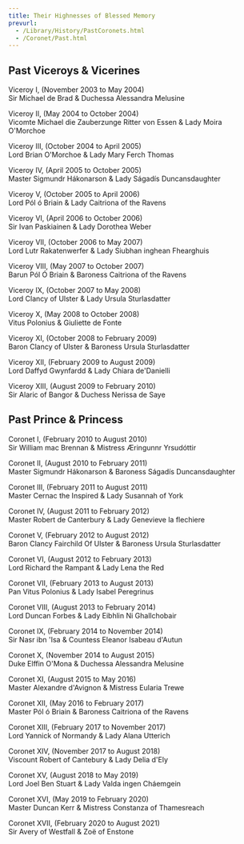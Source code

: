 ```yaml
---
title: Their Highnesses of Blessed Memory
prevurl:
  - /Library/History/PastCoronets.html
  - /Coronet/Past.html
---
```


## Past Viceroys & Vicerines

Viceroy I, (November 2003 to May 2004)  
Sir Michael de Brad & Duchessa Alessandra Melusine  
  
Viceroy II, (May 2004 to October 2004)  
Vicomte Michael die Zauberzunge Ritter von Essen & Lady Moira O'Morchoe  
  
Viceroy III, (October 2004 to April 2005)  
Lord Brian O'Morchoe & Lady Mary Ferch Thomas  
  
Viceroy IV, (April 2005 to October 2005)  
Master Sigmundr Hákonarson & Lady Ságadís Duncansdaughter  
  
Viceroy V, (October 2005 to April 2006)  
Lord Pól ó Briain & Lady Caitriona of the Ravens  
  
Viceroy VI, (April 2006 to October 2006)  
Sir Ivan Paskiainen & Lady Dorothea Weber  
  
Viceroy VII, (October 2006 to May 2007)  
Lord Lutr Rakatenwerfer & Lady Siubhan inghean Fhearghuis  
  
Viceroy VIII, (May 2007 to October 2007)  
Barun Pól Ó Briain & Baroness Caitriona of the Ravens  
  
Viceroy IX, (October 2007 to May 2008)  
Lord Clancy of Ulster & Lady Ursula Sturlasdatter  
  
Viceroy X, (May 2008 to October 2008)  
Vitus Polonius & Giuliette de Fonte  
  
Viceroy XI, (October 2008 to February 2009)  
Baron Clancy of Ulster & Baroness Ursula Sturlasdatter  
  
Viceroy XII, (February 2009 to August 2009)  
Lord Daffyd Gwynfardd & Lady Chiara de'Danielli  
  
Viceroy XIII, (August 2009 to February 2010)  
Sir Alaric of Bangor & Duchess Nerissa de Saye  
  


## Past Prince & Princess
Coronet I, (February 2010 to August 2010)  
Sir William mac Brennan & Mistress Æringunnr Yrsudóttir  
  
Coronet II, (August 2010 to February 2011)  
Master Sigmundr Hákonarson & Baroness Ságadís Duncansdaughter  
  
Coronet III, (February 2011 to August 2011)  
Master Cernac the Inspired & Lady Susannah of York  
  
Coronet IV, (August 2011 to February 2012)  
Master Robert de Canterbury & Lady Genevieve la flechiere  
  
Coronet V, (February 2012 to August 2012)  
Baron Clancy Fairchild Of Ulster & Baroness Ursula Sturlasdatter  
  
Coronet VI, (August 2012 to February 2013)  
Lord Richard the Rampant & Lady Lena the Red  
  
Coronet VII, (February 2013 to August 2013)  
Pan Vitus Polonius & Lady Isabel Peregrinus  
  
Coronet VIII, (August 2013 to February 2014)  
Lord Duncan Forbes & Lady Eibhlin Ni Ghallchobair  
  
Coronet IX, (February 2014 to November 2014)  
Sir Nasr ibn 'Isa & Countess Eleanor Isabeau d'Autun   
  
Coronet X, (November 2014 to August 2015)  
Duke Elffin O'Mona & Duchessa Alessandra Melusine   
  
Coronet XI, (August 2015 to May 2016)  
Master Alexandre d'Avignon & Mistress Eularia Trewe   
  
Coronet XII, (May 2016 to February 2017)  
Master Pól ó Briain & Baroness Caitriona of the Ravens   

Coronet XIII, (February 2017 to November 2017)  
Lord Yannick of Normandy & Lady Alana Utterich  

Coronet XIV, (November 2017 to August 2018)  
Viscount Robert of Cantebury & Lady Delia d'Ely

Coronet XV, (August 2018 to May 2019)  
Lord Joel Ben Stuart & Lady Valda ingen Cháemgein

Coronet XVI, (May 2019 to February 2020)  
Master Duncan Kerr & Mistress Constanza of Thamesreach

Coronet XVII, (February 2020 to August 2021)  
Sir Avery of Westfall & Zoë of Enstone